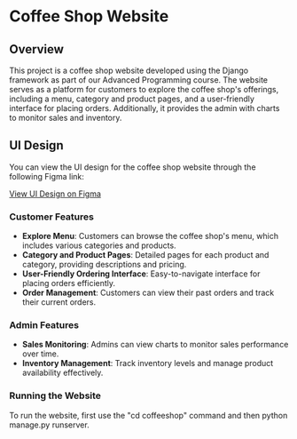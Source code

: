 # Coffee Shop Website  

## Overview  

This project is a coffee shop website developed using the Django framework as part of our Advanced Programming course. The website serves as a platform for customers to explore the coffee shop's offerings, including a menu, category and product pages, and a user-friendly interface for placing orders. Additionally, it provides the admin with charts to monitor sales and inventory.

## UI Design  

You can view the UI design for the coffee shop website through the following Figma link:  

[View UI Design on Figma](https://www.figma.com/design/DmY8bjVna4RwYsnmL6WvmF/Untitled?node-id=210-647&t=ElYib4eG5WDxhdMQ-0)  


### Customer Features  
- **Explore Menu**: Customers can browse the coffee shop's menu, which includes various categories and products.  
- **Category and Product Pages**: Detailed pages for each product and category, providing descriptions and pricing.  
- **User-Friendly Ordering Interface**: Easy-to-navigate interface for placing orders efficiently.  
- **Order Management**: Customers can view their past orders and track their current orders.  

### Admin Features  
- **Sales Monitoring**: Admins can view charts to monitor sales performance over time.  
- **Inventory Management**: Track inventory levels and manage product availability effectively.

### Running the Website
To run the website, first use the "cd coffeeshop" command and then python manage.py runserver.
